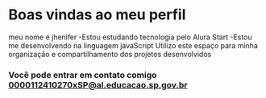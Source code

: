 # Boas vindas ao meu perfil
meu nome é jhenifer
-Estou estudando tecnologia pelo Alura Start
-Estou me desenvolvendo na linguagem javaScript
Utilizo este espaço para minha organização e compartilhamento dos projetos desenvolvidos

### Você pode entrar em contato comigo 0000112410270xSP@al.educacao.sp.gov.br
